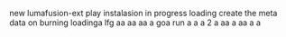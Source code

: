 new lumafusion-ext
play
instalasion 
in progress
loading
create the meta
data on burning
loadinga
lfg
aa
aa
aa
a
goa
run
a
a
a
2
a
aa
a
aa
a
a
